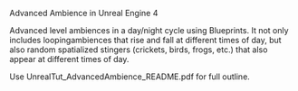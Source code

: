 Advanced Ambience in Unreal Engine 4

Advanced level ambiences in a day/night cycle using Blueprints. It not only includes loopingambiences that rise and fall at different times of day,
but also random spatialized stingers (crickets, birds, frogs, etc.) that also appear at different times of day.

Use UnrealTut_AdvancedAmbience_README.pdf for full outline.
